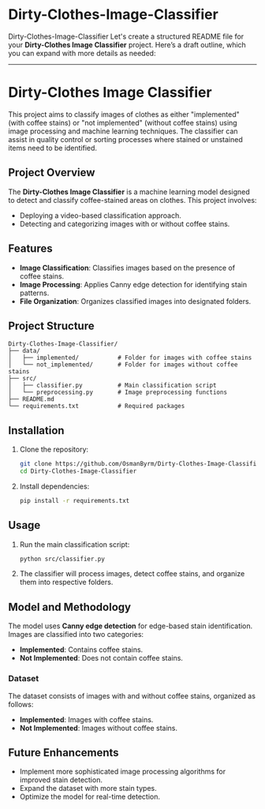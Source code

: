# Dirty-Clothes-Image-Classifier
Dirty-Clothes-Image-Classifier
Let's create a structured README file for your **Dirty-Clothes Image Classifier** project. Here’s a draft outline, which you can expand with more details as needed:

---

# Dirty-Clothes Image Classifier

This project aims to classify images of clothes as either "implemented" (with coffee stains) or "not implemented" (without coffee stains) using image processing and machine learning techniques. The classifier can assist in quality control or sorting processes where stained or unstained items need to be identified.

## Project Overview

The **Dirty-Clothes Image Classifier** is a machine learning model designed to detect and classify coffee-stained areas on clothes. This project involves:
- Deploying a video-based classification approach.
- Detecting and categorizing images with or without coffee stains.

## Features

- **Image Classification**: Classifies images based on the presence of coffee stains.
- **Image Processing**: Applies Canny edge detection for identifying stain patterns.
- **File Organization**: Organizes classified images into designated folders.

## Project Structure

```plaintext
Dirty-Clothes-Image-Classifier/
├── data/
│   ├── implemented/           # Folder for images with coffee stains
│   └── not_implemented/       # Folder for images without coffee stains
├── src/
│   ├── classifier.py          # Main classification script
│   └── preprocessing.py       # Image preprocessing functions
├── README.md
└── requirements.txt           # Required packages
```

## Installation

1. Clone the repository:
   ```bash
   git clone https://github.com/OsmanByrm/Dirty-Clothes-Image-Classifier.git
   cd Dirty-Clothes-Image-Classifier
   ```
2. Install dependencies:
   ```bash
   pip install -r requirements.txt
   ```

## Usage

1. Run the main classification script:
   ```bash
   python src/classifier.py
   ```
2. The classifier will process images, detect coffee stains, and organize them into respective folders.

## Model and Methodology

The model uses **Canny edge detection** for edge-based stain identification. Images are classified into two categories:
- **Implemented**: Contains coffee stains.
- **Not Implemented**: Does not contain coffee stains.

### Dataset

The dataset consists of images with and without coffee stains, organized as follows:
- **Implemented**: Images with coffee stains.
- **Not Implemented**: Images without coffee stains.

## Future Enhancements

- Implement more sophisticated image processing algorithms for improved stain detection.
- Expand the dataset with more stain types.
- Optimize the model for real-time detection.
